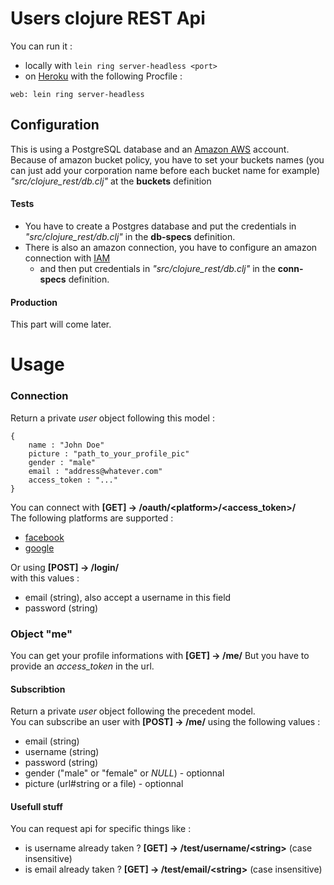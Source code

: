 # Users clojure REST Api
You can run it :
 + locally with `lein ring server-headless <port>`
 + on [Heroku](https://www.heroku.com/) with the following Procfile : 
```
web: lein ring server-headless
```

## Configuration
This is using a PostgreSQL database and an [Amazon AWS](https://aws.amazon.com/fr/console/) account.\
Because of amazon bucket policy, you have to set your buckets names (you can just add your corporation name before each bucket name for example) _"src/clojure_rest/db.clj"_ at the **buckets** definition

#### Tests
 + You have to create a Postgres database and put the credentials in _"src/clojure_rest/db.clj"_ in the **db-specs** definition.
 + There is also an amazon connection, you have to configure an amazon connection with [IAM](https://console.aws.amazon.com/iam/home) 
    + and then put credentials in _"src/clojure_rest/db.clj"_ in the **conn-specs** definition. 
    
#### Production
This part will come later. 

# Usage 

### Connection
Return a private *user* object following this model :
```
{
	name : "John Doe"
	picture : "path_to_your_profile_pic"
	gender : "male"
	email : "address@whatever.com"
	access_token : "..."
}
```
You can connect with **[GET] -> /oauth/&lt;platform>/&lt;access_token>/** \
The following platforms are supported :
 + [facebook](https://www.facebook.com/)
 + [google](https://www.google.com/)
 
Or using **[POST] -> /login/** \
with this values :
 + email (string), also accept a username in this field
 + password (string)
 
### Object "me"
You can get your profile informations with **[GET] -> /me/**
But you have to provide an *access_token* in the url.

#### Subscribtion
Return a private *user* object following the precedent model.\
You can subscribe an user with **[POST] -> /me/**
using the following values :
 + email (string)
 + username (string)
 + password (string)
 + gender ("male" or "female" or _NULL_) - optionnal
 + picture (url#string or a file) - optionnal
 
#### Usefull stuff
You can request api for specific things like :
 + is username already taken ? **[GET] -> /test/username/&lt;string>** (case insensitive)
 + is email already taken ? **[GET] -> /test/email/&lt;string>** (case insensitive)
